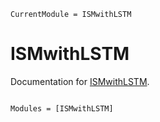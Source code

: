 ```@meta
CurrentModule = ISMwithLSTM
```

# ISMwithLSTM

Documentation for [ISMwithLSTM](https://github.com/jobosse/ISMwithLSTM.jl).

```@index
```

```@autodocs
Modules = [ISMwithLSTM]
```
